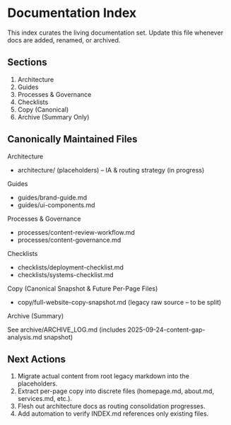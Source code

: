 Documentation Index
===================

This index curates the living documentation set. Update this file whenever docs are added, renamed, or archived.

Sections
--------

1. Architecture
2. Guides
3. Processes & Governance
4. Checklists
5. Copy (Canonical)
6. Archive (Summary Only)

Canonically Maintained Files
----------------------------

Architecture

* architecture/ (placeholders) – IA & routing strategy (in progress)

Guides

* guides/brand-guide.md
* guides/ui-components.md

Processes & Governance

* processes/content-review-workflow.md
* processes/content-governance.md

Checklists

* checklists/deployment-checklist.md
* checklists/systems-checklist.md

Copy (Canonical Snapshot & Future Per-Page Files)

* copy/full-website-copy-snapshot.md (legacy raw source – to be split)

Archive (Summary)

See archive/ARCHIVE_LOG.md (includes 2025-09-24-content-gap-analysis.md snapshot)

Next Actions
------------

1. Migrate actual content from root legacy markdown into the placeholders.
2. Extract per-page copy into discrete files (homepage.md, about.md, services.md, etc.).
3. Flesh out architecture docs as routing consolidation progresses.
4. Add automation to verify INDEX.md references only existing files.
